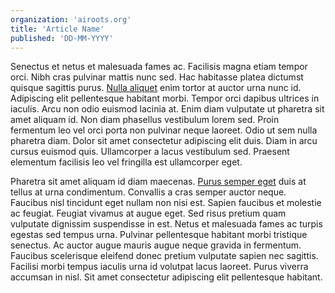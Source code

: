 ```yaml
---
organization: 'airoots.org'
title: 'Article Name'
published: 'DD-MM-YYYY'
---
```


Senectus et netus et malesuada fames ac. Facilisis magna etiam tempor orci. Nibh cras pulvinar mattis nunc sed. Hac habitasse platea dictumst quisque sagittis purus. [Nulla aliquet](https://nyuad.io) enim tortor at auctor urna nunc id. Adipiscing elit pellentesque habitant morbi. Tempor orci dapibus ultrices in iaculis. Arcu non odio euismod lacinia at. Enim diam vulputate ut pharetra sit amet aliquam id. Non diam phasellus vestibulum lorem sed. Proin fermentum leo vel orci porta non pulvinar neque laoreet. Odio ut sem nulla pharetra diam. Dolor sit amet consectetur adipiscing elit duis. Diam in arcu cursus euismod quis. Ullamcorper a lacus vestibulum sed. Praesent elementum facilisis leo vel fringilla est ullamcorper eget.

Pharetra sit amet aliquam id diam maecenas. [Purus semper eget](https://nyuad.io) duis at tellus at urna condimentum. Convallis a cras semper auctor neque. Faucibus nisl tincidunt eget nullam non nisi est. Sapien faucibus et molestie ac feugiat. Feugiat vivamus at augue eget. Sed risus pretium quam vulputate dignissim suspendisse in est. Netus et malesuada fames ac turpis egestas sed tempus urna. Pulvinar pellentesque habitant morbi tristique senectus. Ac auctor augue mauris augue neque gravida in fermentum. Faucibus scelerisque eleifend donec pretium vulputate sapien nec sagittis. Facilisi morbi tempus iaculis urna id volutpat lacus laoreet. Purus viverra accumsan in nisl. Sit amet consectetur adipiscing elit pellentesque habitant.